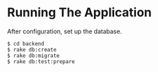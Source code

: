 # Running The Application

After configuration, set up the database.

    $ cd backend
    $ rake db:create
    $ rake db:migrate
    $ rake db:test:prepare
